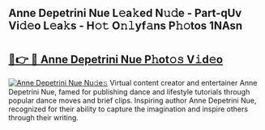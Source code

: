 ## Anne Depetrini Nue L𝚎a𝚔ed N𝚞𝚍e - Part-qUv Vi𝚍𝚎o L𝚎a𝚔s - H𝚘𝚝 O𝚗𝚕yf𝚊ns P𝚑𝚘tos 1NAsn

# <h2><a href="http://kf0r96.oniu.top/?m=Anne+Depetrini+Nue">🔗👉 🔴 Anne Depetrini Nue P𝚑ot𝚘𝚜 V𝚒d𝚎o</a></h2>

[![Anne Depetrini Nue Nu𝚍e𝚜](https://i.imgur.com/0qMVB7G.gif)](http://kf0r96.oniu.top/?m=Anne+Depetrini+Nue)
Virtual content creator and entertainer Anne Depetrini Nue, famed for publishing dance and lifestyle tutorials through popular dance moves and brief clips. Inspiring author Anne Depetrini Nue, recognized for their ability to capture the imagination and inspire others through their writing.  
